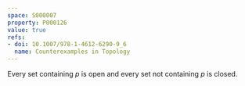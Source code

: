 ```yaml
---
space: S000007
property: P000126
value: true
refs:
- doi: 10.1007/978-1-4612-6290-9_6
  name: Counterexamples in Topology
---
```


Every set containing $p$ is open and every set not containing $p$ is closed.
